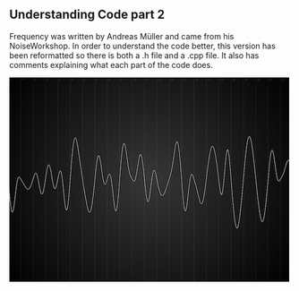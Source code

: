 ## Understanding Code part 2

Frequency was written by Andreas Müller and came from his NoiseWorkshop. In order to understand the code better, this version has been reformatted so there is both a .h file and a .cpp file. It also has comments explaining what each part of the code does.

![Screenshot 1](assets/Screenshot1.jpg)